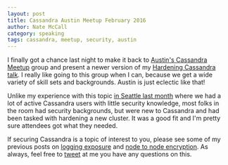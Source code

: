 ```yaml
---
layout: post
title: Cassandra Austin Meetup February 2016
author: Nate McCall
category: speaking
tags: cassandra, meetup, security, austin
---
```


I finally got a chance last night to make it back to [Austin's Cassandra Meetup](http://www.meetup.com/Austin-Cassandra-Users/events/226865616/) group and present a newer version of my [Hardening Cassandra talk](http://www.slideshare.net/zznate/seattle-c-meetup-hardening-cassandra-for-compliance-or-paranoia). I really like going to this group when I can, because we get a wide variety of skill sets and backgrounds. Austin is just eclectic like that!

Unlike my experience with this topic [in Seattle last month](http://thelastpickle.com/speaking/2016/01/20/hardening-cassandra-clusters-for-compliance-or-paranoia.html) where we had a lot of active Cassandra users with little security knowledge, most folks in the room had security backgrounds, but were new to Cassandra and had been tasked with hardening a new cluster. It was a good fit and I'm pretty sure attendees got what they needed.

If securing Cassandra is a topic of interest to you, please see some of my previous posts on [logging exposure](http://thelastpickle.com/blog/2016/02/10/locking-down-apache-cassandra-logging.html) and [node to node encryption](http://thelastpickle.com/blog/2015/09/30/hardening-cassandra-step-by-step-part-1-server-to-server.html). As always, feel free to [tweet](https://twitter.com/zznate) at me you have any questions on this.
